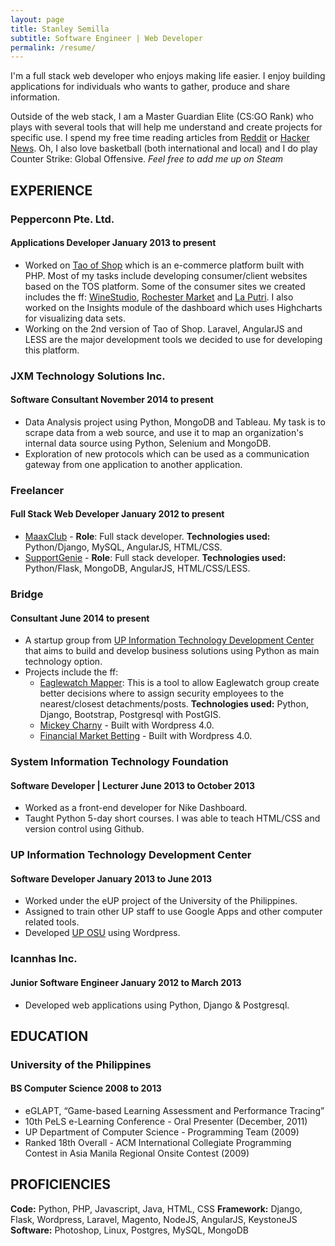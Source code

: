 ```yaml
---
layout: page
title: Stanley Semilla
subtitle: Software Engineer | Web Developer
permalink: /resume/
---
```


I'm a full stack web developer who enjoys making life easier. I enjoy building applications for individuals who wants to gather, produce and share information.

Outside of the web stack, I am a Master Guardian Elite (CS:GO Rank) who plays with several tools that will help me understand and create projects for specific use. I spend my free time reading articles from [Reddit](http://reddit.com) or [Hacker News](https://news.ycombinator.com). Oh, I also love basketball (both international and local) and I do play Counter Strike: Global Offensive. *Feel free to add me up on Steam*

## EXPERIENCE

### Pepperconn Pte. Ltd.

#### Applications Developer <span>January 2013 to present</span>


- Worked on [Tao of Shop](http://www.taoofshop.com/taoofshop/) which is an e-commerce platform built with PHP. Most of my tasks include developing consumer/client websites based on the TOS platform. Some of the consumer sites we created includes the ff: [WineStudio](http://winestudio.com.sg), [Rochester Market](http://www.rochestermarket.sg) and [La Putri](http://www.laputri.com). I also worked on the Insights module of the dashboard which uses Highcharts for visualizing data sets.
- Working on the 2nd version of Tao of Shop. Laravel, AngularJS and LESS are the major development tools we decided to use for developing this platform.


### JXM Technology Solutions Inc.

#### Software Consultant <span>November 2014 to present</span>

- Data Analysis project using Python, MongoDB and Tableau. My task is to scrape data from a web source, and use it to map an organization's internal data source using Python, Selenium and MongoDB.
- Exploration of new protocols which can be used as a communication gateway from one application to another application.


### Freelancer

#### Full Stack Web Developer <span>January 2012 to present</span>

- [MaaxClub](http://maa.grok.my) - **Role**: Full stack developer. **Technologies used:** Python/Django, MySQL, AngularJS, HTML/CSS.
- [SupportGenie](http://supportgenie.co) - **Role**: Full stack developer. **Technologies used:** Python/Flask, MongoDB, AngularJS, HTML/CSS/LESS.


### Bridge

#### Consultant <span>June 2014 to present</span>

- A startup group from [UP Information Technology Development Center](http://itdc.up.edu.ph) that aims to build and develop business solutions using Python as main technology option.
- Projects include the ff:
  - [Eaglewatch Mapper](http://eaglewatchmapper.pybridge.com/): This is a tool to allow Eaglewatch group create better decisions where to assign security employees to the nearest/closest detachments/posts. **Technologies used:** Python, Django, Bootstrap, Postgresql with PostGIS.
  - [Mickey Charny](http://mickeycharny.com) - Built with Wordpress 4.0.
  - [Financial Market Betting](http://financialmarketbetting.com) - Built with Wordpress 4.0.


### System Information Technology Foundation

#### Software Developer | Lecturer <span>June 2013 to October 2013</span>

- Worked as a front-end developer for Nike Dashboard.
- Taught Python 5-day short courses. I was able to teach HTML/CSS and version control using Github.


### UP Information Technology Development Center

#### Software Developer <span>January 2013 to June 2013</span>

- Worked under the eUP project of the University of the Philippines.
- Assigned to train other UP staff to use Google Apps and other computer related tools.
- Developed [UP OSU](http://osu.up.edu.ph) using Wordpress.


### Icannhas Inc.

#### Junior Software Engineer <span>January 2012 to March 2013</span>

- Developed web applications using Python, Django & Postgresql.

## EDUCATION

### University of the Philippines

#### BS Computer Science <span>2008 to 2013</span>
- eGLAPT, “Game-based Learning Assessment and Performance Tracing”
- 10th PeLS e-Learning Conference - Oral Presenter (December, 2011)
- UP Department of Computer Science - Programming Team (2009)
- Ranked 18th Overall - ACM International Collegiate Programming Contest in Asia Manila Regional Onsite Contest (2009)

## PROFICIENCIES

**Code:** Python, PHP, Javascript, Java, HTML, CSS
**Framework:** Django, Flask, Wordpress, Laravel, Magento, NodeJS, AngularJS, KeystoneJS
**Software:** Photoshop, Linux, Postgres, MySQL, MongoDB